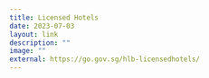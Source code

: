 ```yaml
---
title: Licensed Hotels
date: 2023-07-03
layout: link
description: ""
image: ""
external: https://go.gov.sg/hlb-licensedhotels/
---
```

